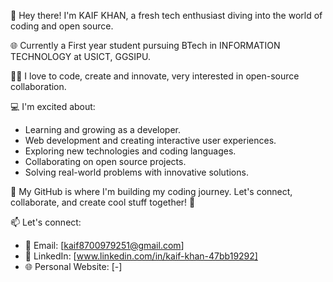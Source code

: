 👋 Hey there! I'm KAIF KHAN, a fresh tech enthusiast diving into the world of coding and open source.

🌐 Currently a First year student pursuing BTech in INFORMATION TECHNOLOGY at USICT, GGSIPU. 

👨‍💻 I love to code, create and innovate, very interested in open-source collaboration.


💻 I'm excited about:
- Learning and growing as a developer.
- Web development and creating interactive user experiences.
- Exploring new technologies and coding languages.
- Collaborating on open source projects.
- Solving real-world problems with innovative solutions.

🚀 My GitHub is where I'm building my coding journey. Let's connect, collaborate, and create cool stuff together! 🚀 

📫 Let's connect:
- 📧 Email: [kaif8700979251@gmail.com]
- 🔗 LinkedIn: [www.linkedin.com/in/kaif-khan-47bb19292]
- 🌐 Personal Website: [-]


